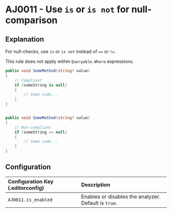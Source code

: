 # AJ0011 - Use `is` or `is not` for null-comparison

## Explanation

For null-checks, use `is` or `is not` instead of `==` or `!=`.

This rule does not apply within `Queryable.Where` expressions.

````csharp
public void SomeMethod(string? value)
{
    // Compliant
    if (someString is null)
    {
        // Some code...
    }
}


public void SomeMethod(string? value)
{
    // Non-compliant
    if (someString == null)
    {
        // Some code...
    }
}

````

## Configuration

| Configuration Key (.editorconfig) | Description                                          |
|:----------------------------------|:-----------------------------------------------------|
| `AJ0011.is_enabled`               | Enables or disables the analyzer. Default is `true`. |
